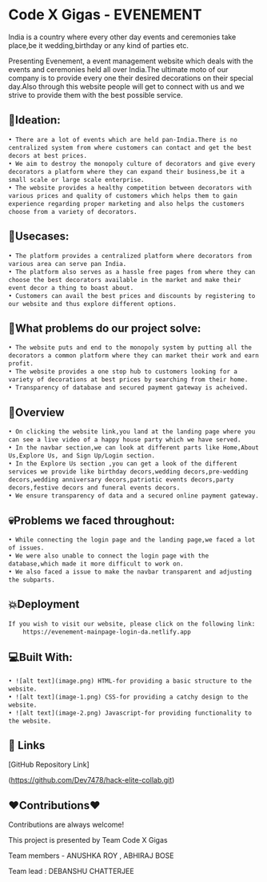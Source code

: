 

# Code X Gigas - EVENEMENT 

India is a country where every other day events and ceremonies take place,be it wedding,birthday or any kind of parties etc. 

Presenting Evenement, a event management website which deals with the events and ceremonies held all over India.The ultimate moto of our company is to provide every one their desired decorations on their special day.Also through this website people will get to connect with us and we strive to provide them with the best possible service.

## 💭Ideation:
    • There are a lot of events which are held pan-India.There is no centralized system from where customers can contact and get the best decors at best prices.
    • We aim to destroy the monopoly culture of decorators and give every decorators a platform where they can expand their business,be it a small scale or large scale enterprise.
    • The website provides a healthy competition between decorators with various prices and quality of customers which helps them to gain experience regarding proper marketing and also helps the customers choose from a variety of decorators.

## 🧠Usecases:
    • The platform provides a centralized platform where decorators from various area can serve pan India.
    • The platform also serves as a hassle free pages from where they can choose the best decorators available in the market and make their event decor a thing to boast about.
    • Customers can avail the best prices and discounts by registering to our website and thus explore different options.

## 🤯What problems do our project solve:
    • The website puts and end to the monopoly system by putting all the decorators a common platform where they can market their work and earn profit.
    • The website provides a one stop hub to customers looking for a variety of decorations at best prices by searching from their home.
    • Transparency of database and secured payment gateway is acheived.

## 👀Overview
    • On clicking the website link,you land at the landing page where you can see a live video of a happy house party which we have served.
    • In the navbar section,we can look at different parts like Home,About Us,Explore Us, and Sign Up/Login section.
    • In the Explore Us section ,you can get a look of the different services we provide like birthday decors,wedding decors,pre-wedding decors,wedding anniversary decors,patriotic events decors,party decors,festive decors and funeral events decors.
    • We ensure transparency of data and a secured online payment gateway.

## 💀Problems we faced throughout:
    • While connecting the login page and the landing page,we faced a lot of issues.
    • We were also unable to connect the login page with the database,which made it more difficult to work on.
    • We also faced a issue to make the navbar transparent and adjusting the subparts.

## 💥Deployment
    If you wish to visit our website, please click on the following link:
        https://evenement-mainpage-login-da.netlify.app

## 💻Built With:
    • ![alt text](image.png) HTML-for providing a basic structure to the website.
    • ![alt text](image-1.png) CSS-for providing a catchy design to the website.
    • ![alt text](image-2.png) Javascript-for providing functionality to the website.


## 🔗 Links
[GitHub Repository Link]

(https://github.com/Dev7478/hack-elite-collab.git)


## ❤️Contributions❤️

Contributions are always welcome!

This project is presented by Team Code X Gigas

Team members - ANUSHKA ROY , ABHIRAJ BOSE

 Team lead : DEBANSHU CHATTERJEE 
 








